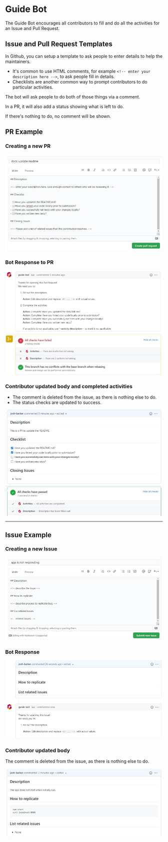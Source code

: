 # Guide Bot

The Guide Bot encourages all contributors to fill and do all the activities for an Issue and Pull Request.

## Issue and Pull Request Templates

In Github, you can setup a template to ask people to enter details to help the maintainers.

- It's common to use HTML comments, for example `<!-- enter your description here -->`, to ask people fill in details.
- Checklists are another common way to prompt contributors to do particular activities.

The bot will ask people to do both of those things via a comment.

In a PR, it will also add a status showing what is left to do.


If there's nothing to do, no comment will be shown.


## PR Example

### Creating a new PR
![](assets/pr-create.jpg)

### Bot Response to PR

![](assets/pr-failed.jpg)

### Contributor updated body and completed activities

- The comment is deleted from the issue, as there is nothing else to do.
- The status checks are updated to success.

![](assets/pr-success.jpg)

---

## Issue Example

### Creating a new Issue

![](assets/issue-create.jpg)

### Bot Response

![](assets/issue-commented.jpg)

### Contributor updated body

The comment is deleted from the issue, as there is nothing else to do.

![](assets/issue-done.jpg)
